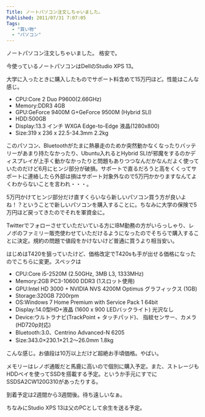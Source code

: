 ```yaml
---
Title: ノートパソコン注文しちゃいました。
Published: 2011/07/31 7:07:05
Tags:
  - "買い物"
  - "パソコン"
---
```

ノートパソコン注文しちゃいました。
格安で。

今使っているノートパソコンはDellのStudio XPS 13。

大学に入ったときに購入したものでサポート料含めて15万円ほど。性能はこんな感じ。
- CPU:Core 2 Duo P9600(2.66GHz)
- Memory:DDR3 4GB
- GPU:GeForce 9400M G+GeForce 9500M (Hybrid SLI)
- HDD:500GB
- Display:13.3 インチ WXGA Edge-to-Edge 液晶(1280x800)
- Size:319 x 236 x 22.5-34.3mm 2.2kg

このパソコン、Bluetoothがたまに熱暴走のためか突然動かなくなったりバッテリーがあまり持たなかったり、Ubuntu入れるとHybrid SLIが邪魔をするのかディスプレイが上手く動かなかったりと問題もありつつなんだかなんだよく使っていたのだけど6月にヒンジ部分が破損。サポートで直るだろうと高をくくってサポートに連絡したら外部は損はサポート対象外なので5万円かかりますなんてよくわからないことを言われ・・・。

5万円かけてヒンジ部分だけ直すくらいなら新しいパソコン買う方が良いよね！？ということで新しいパソコンを購入することに。ちなみに大学の保険で5万円ほど戻ってきたのでそれを軍資金に。

Twitterでフォローさせていただいている方にIBM勤務の方がいらっしゃり、レノボのファミリー販売使わせていただけるようになったのでそちらで購入することに決定。規約の問題で値段をかけないけど普通に買うより相当安い。

はじめはT420を狙っていたけど、価格改定でT420sも手が出せる価格になったのでこちらに変更。スペックは

- CPU:Core i5-2520M (2.50GHz, 3MB L3, 1333MHz)
- Memory:2GB PC3-10600 DDR3 (1スロット使用)
- GPU:Intel HD 3000 + NVIDIA NVS 4200M Optimus グラフィックス (1GB)
- Storage:320GB 7200rpm
- OS:Windows 7 Home Premium with Service Pack 1 64bit
- Display:14.0型HD+液晶 (1600 x 900 LEDバックライト) 光沢なし
- Device:ウルトラナビ(TrackPoint + タッチパッド)、 指紋センサー、カメラ(HD720p対応)
- Bluetooth:3.0、Centrino Advanced-N 6205
- Size:343.0×230.1×21.2～26.0mm 1.8kg

こんな感じ。お値段は10万以上だけど超絶お手頃価格。やばい。

メモリーはレノボ通販だと馬鹿に高いので個別に購入予定。また、ストレージもHDDベイを使ってSSDを搭載する予定。というか手元にすでにSSDSA2CW120G310があったりする。

到着予定は2週間から3週間後。待ち遠しいなぁ。

ちなみにStudio XPS 13は父のPCとして余生を送る予定。